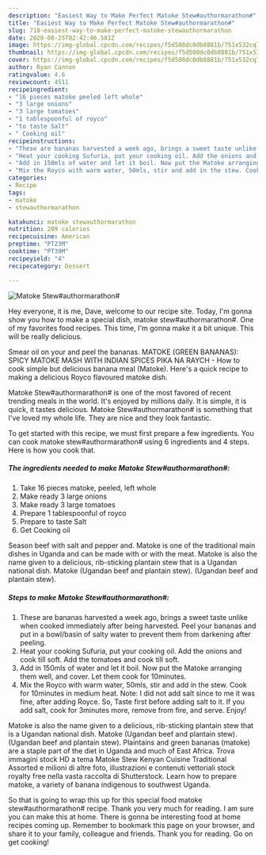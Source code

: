 ```yaml
---
description: "Easiest Way to Make Perfect Matoke Stew#authormarathon#"
title: "Easiest Way to Make Perfect Matoke Stew#authormarathon#"
slug: 718-easiest-way-to-make-perfect-matoke-stewauthormarathon
date: 2020-08-25T02:42:46.581Z
image: https://img-global.cpcdn.com/recipes/f5d508dc0db8881b/751x532cq70/matoke-stewauthormarathon-recipe-main-photo.jpg
thumbnail: https://img-global.cpcdn.com/recipes/f5d508dc0db8881b/751x532cq70/matoke-stewauthormarathon-recipe-main-photo.jpg
cover: https://img-global.cpcdn.com/recipes/f5d508dc0db8881b/751x532cq70/matoke-stewauthormarathon-recipe-main-photo.jpg
author: Ryan Cannon
ratingvalue: 4.6
reviewcount: 4511
recipeingredient:
- "16 pieces matoke peeled left whole"
- "3 large onions"
- "3 large tomatoes"
- "1 tablespoonful of royco"
- "to taste Salt"
- " Cooking oil"
recipeinstructions:
- "These are bananas harvested a week ago, brings a sweet taste unlike when cooked immediately after being harvested. Peel your bananas and put in a bowl/basin of salty water to prevent them from darkening after peeling."
- "Heat your cooking Sufuria, put your cooking oil. Add the onions and cook till soft. Add the tomatoes and cook till soft."
- "Add in 150mls of water and let it boil. Now put the Matoke arranging them well, and cover. Let them cook for 10minutes."
- "Mix the Royco with warm water, 50mls, stir and add in the stew. Cook for 10minutes in medium heat. Note: I did not add salt since to me it was fine, after adding Royce. So, Taste first before adding salt to it. If you add salt, cook for 3minutes more, remove from fire, and serve. Enjoy!"
categories:
- Recipe
tags:
- matoke
- stewauthormarathon

katakunci: matoke stewauthormarathon 
nutrition: 209 calories
recipecuisine: American
preptime: "PT23M"
cooktime: "PT39M"
recipeyield: "4"
recipecategory: Dessert

---
```



![Matoke Stew#authormarathon#](https://img-global.cpcdn.com/recipes/f5d508dc0db8881b/751x532cq70/matoke-stewauthormarathon-recipe-main-photo.jpg)

Hey everyone, it is me, Dave, welcome to our recipe site. Today, I'm gonna show you how to make a special dish, matoke stew#authormarathon#. One of my favorites food recipes. This time, I'm gonna make it a bit unique. This will be really delicious.

Smear oil on your and peel the bananas. MATOKE (GREEN BANANAS): SPICY MATOKE MASH WITH INDIAN SPICES PIKA NA RAYCH - How to cook simple but delicious banana meal (Matoke). Here&#39;s a quick recipe to making a delicious Royco flavoured matoke dish.

Matoke Stew#authormarathon# is one of the most favored of recent trending meals in the world. It's enjoyed by millions daily. It is simple, it is quick, it tastes delicious. Matoke Stew#authormarathon# is something that I've loved my whole life. They are nice and they look fantastic.


To get started with this recipe, we must first prepare a few ingredients. You can cook matoke stew#authormarathon# using 6 ingredients and 4 steps. Here is how you cook that.

<!--inarticleads1-->

##### The ingredients needed to make Matoke Stew#authormarathon#:

1. Take 16 pieces matoke, peeled, left whole
1. Make ready 3 large onions
1. Make ready 3 large tomatoes
1. Prepare 1 tablespoonful of royco
1. Prepare to taste Salt
1. Get  Cooking oil


Season beef with salt and pepper and. Matoke is one of the traditional main dishes in Uganda and can be made with or with the meat. Matoke is also the name given to a delicious, rib-sticking plantain stew that is a Ugandan national dish. Matoke (Ugandan beef and plantain stew). (Ugandan beef and plantain stew). 

<!--inarticleads2-->

##### Steps to make Matoke Stew#authormarathon#:

1. These are bananas harvested a week ago, brings a sweet taste unlike when cooked immediately after being harvested. Peel your bananas and put in a bowl/basin of salty water to prevent them from darkening after peeling.
1. Heat your cooking Sufuria, put your cooking oil. Add the onions and cook till soft. Add the tomatoes and cook till soft.
1. Add in 150mls of water and let it boil. Now put the Matoke arranging them well, and cover. Let them cook for 10minutes.
1. Mix the Royco with warm water, 50mls, stir and add in the stew. Cook for 10minutes in medium heat. Note: I did not add salt since to me it was fine, after adding Royce. So, Taste first before adding salt to it. If you add salt, cook for 3minutes more, remove from fire, and serve. Enjoy!


Matoke is also the name given to a delicious, rib-sticking plantain stew that is a Ugandan national dish. Matoke (Ugandan beef and plantain stew). (Ugandan beef and plantain stew). Plaintains and green bananas (matoke) are a staple part of the diet in Uganda and much of East Africa. Trova immagini stock HD a tema Matoke Stew Kenyan Cuisine Traditional Assorted e milioni di altre foto, illustrazioni e contenuti vettoriali stock royalty free nella vasta raccolta di Shutterstock. Learn how to prepare matoke, a variety of banana indigenous to southwest Uganda. 

So that is going to wrap this up for this special food matoke stew#authormarathon# recipe. Thank you very much for reading. I am sure you can make this at home. There is gonna be interesting food at home recipes coming up. Remember to bookmark this page on your browser, and share it to your family, colleague and friends. Thank you for reading. Go on get cooking!
